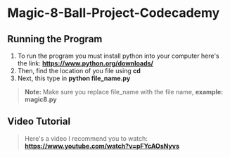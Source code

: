 # Magic-8-Ball-Project-Codecademy


## Running the Program

1. To run the program you must install python into your computer here's the link: **https://www.python.org/downloads/**
2. Then, find the location of you file using **cd**
3. Next, this type in **python file_name.py**

> **Note:** Make sure you replace file_name with the file name, **example: magic8.py**


## Video Tutorial

> Here's a video I recommend you to watch: **https://www.youtube.com/watch?v=pFYcAOsNyvs**
